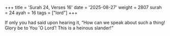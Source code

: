 +++
title = 'Surah 24, Verses 16'
date = '2025-08-27'
weight = 2807
surah = 24
ayah = 16
tags = ["lord"]
+++

If only you had said upon hearing it, “How can we speak about such a thing! Glory be to You ˹O Lord˺! This is a heinous slander!”